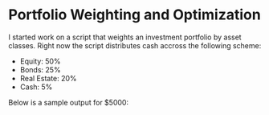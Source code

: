 # Portfolio Weighting and Optimization
I started work on a script that weights an investment portfolio by asset classes. Right now the script distributes cash accross the following scheme:
- Equity: 50%
- Bonds: 25%
- Real Estate: 20%
- Cash: 5%

Below is a sample output for $5000:
